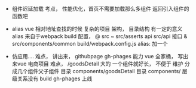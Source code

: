 - 组件迟延加载
  考点， 性能优化，首页不需要加载那么多组件 返回引入组件的函数吧
- alias
  vue 相对地址查找的时候 复杂的项目 架构， 目录结构
  有一定的意义
  alias  来自于webpack build 配置， 
  @   src 
  ~   src/asserts
  api  src/api   接口
  &   src/components/common
  build/webpack.config.js 
  alias: 加一个

- 仿应用....
  难点， 讲出来， githubpage gh-phages
  能力  vue 全家桶， 写出来vue 电商项目
  难点， 
  /goodsDetail 大的 一个组件就好长， 不便于
  维护 分成几个组件父子组件
  目录  components/goodsDetail 目录 
  components/ 层级关系没有 
  build  gh-phages 上线   
  